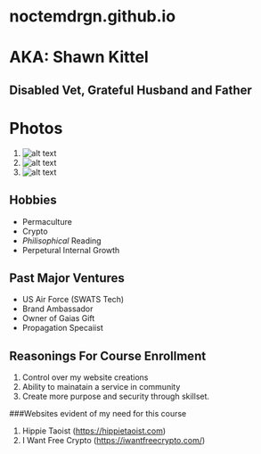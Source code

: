 # noctemdrgn.github.io

# AKA: Shawn Kittel

## Disabled Vet, Grateful Husband and Father

# Photos
1. ![alt text](https://raw.githubusercontent.com/noctemdrgn/noctemdrgn.github.io/main/20200920_151837.jpg "Meditating Kids")
2. ![alt text](https://github.com/noctemdrgn/noctemdrgn.github.io/blob/main/20201106_134858.jpg "Bouldering Rad")
3. ![alt text](https://raw.githubusercontent.com/noctemdrgn/noctemdrgn.github.io/main/20201124_065406.jpg "Big Gus Dog")

## Hobbies
* Permaculture
* Crypto
* *Philisophical* Reading
* Perpetural Internal Growth

## Past Major Ventures
* US Air Force (SWATS Tech)
* Brand Ambassador
* Owner of Gaias Gift
* Propagation Specaiist

## Reasonings For Course Enrollment
1. Control over my website creations
2. Ability to mainatain a service in community
3. Create more purpose and security through skillset.

###Websites evident of my need for this course
1. Hippie Taoist (https://hippietaoist.com)
2. I Want Free Crypto (https://iwantfreecrypto.com/)
